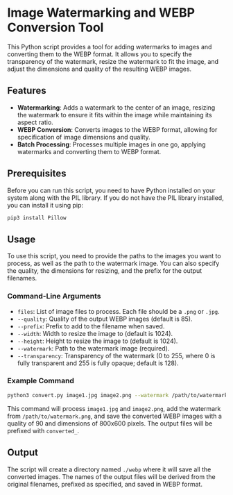 # Image Watermarking and WEBP Conversion Tool

This Python script provides a tool for adding watermarks to images and converting them to the WEBP format. It allows you to specify the transparency of the watermark, resize the watermark to fit the image, and adjust the dimensions and quality of the resulting WEBP images.

## Features

- **Watermarking**: Adds a watermark to the center of an image, resizing the watermark to ensure it fits within the image while maintaining its aspect ratio.
- **WEBP Conversion**: Converts images to the WEBP format, allowing for specification of image dimensions and quality.
- **Batch Processing**: Processes multiple images in one go, applying watermarks and converting them to WEBP format.

## Prerequisites

Before you can run this script, you need to have Python installed on your system along with the PIL library. If you do not have the PIL library installed, you can install it using pip:

```bash
pip3 install Pillow
```

## Usage

To use this script, you need to provide the paths to the images you want to process, as well as the path to the watermark image. You can also specify the quality, the dimensions for resizing, and the prefix for the output filenames.

### Command-Line Arguments

- `files`: List of image files to process. Each file should be a `.png` or `.jpg`.
- `--quality`: Quality of the output WEBP images (default is 85).
- `--prefix`: Prefix to add to the filename when saved.
- `--width`: Width to resize the image to (default is 1024).
- `--height`: Height to resize the image to (default is 1024).
- `--watermark`: Path to the watermark image (required).
- `--transparency`: Transparency of the watermark (0 to 255, where 0 is fully transparent and 255 is fully opaque; default is 128).

### Example Command

```bash
python3 convert.py image1.jpg image2.png --watermark /path/to/watermark.png --transparency 125 --quality 70 --width 800 --height 600 --prefix converted_
```

This command will process `image1.jpg` and `image2.png`, add the watermark from `/path/to/watermark.png`, and save the converted WEBP images with a quality of 90 and dimensions of 800x600 pixels. The output files will be prefixed with `converted_`.

## Output

The script will create a directory named `./webp` where it will save all the converted images. The names of the output files will be derived from the original filenames, prefixed as specified, and saved in WEBP format.

